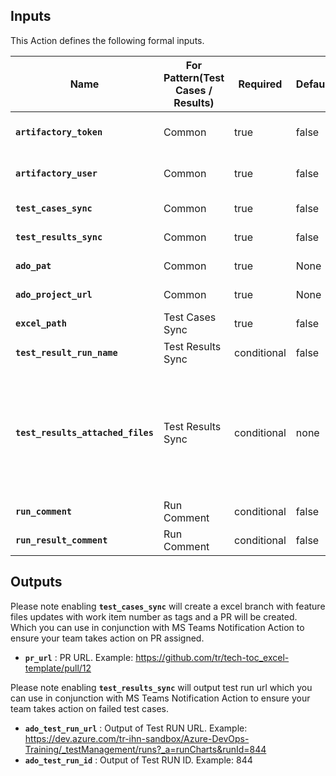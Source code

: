 ## Inputs

This Action defines the following formal inputs.

| Name | For Pattern(Test Cases / Results) | Required | Default | Description
|-|-|-|-|-|
| **`artifactory_token`**  | Common | true | false | JFROG Artifactory Token is mandatory since SpecSync license is been stored in JFrog Securely.
| **`artifactory_user`**  | Common | true | false | JFROG Artifactory User is mandatory since SpecSync license is been stored in JFrog Securely.
| **`test_cases_sync`**  | Common | true | false | True to enable Test Case Sync. False to disable.
| **`test_results_sync`**  | Common | true | false | True to enable TRX Test Results Sync. False to disable.
| **`ado_pat`**  | Common | true | None | ADO PAT Token. Example ${{ secrets.ADO_PAT }}
| **`ado_project_url`**  | Common | true | None | ADO ORG URL. example https://dev.azure.com/ORG/PROJECT
| **`excel_path`**  | Test Cases Sync | true | false | Provide path to folder where features are present.
| **`test_result_run_name`**  | Test Results Sync | conditional | false | GH-Actions-${{ github.run_id }}-${{ env.ENV }} Environment
| **`test_results_attached_files`**  | Test Results Sync | conditional | none | Semicolon separated list of file paths that should be attached to the test run additionally. (e.g. error1.png;error2.log) Wildcards are currently not supported. if you don't specify this then only test result file will be attached. This in turn you need to configure in your Selenium4, WebDriverIO or Playwright so it can output images with that name. 
| **`run_comment`**  | Run Comment | conditional | false | Could provide GitHub Pages URL where your test results are hosted.
| **`run_result_comment`**  | Run Comment | conditional | false | Could provide GitHub Pages URL where your test results are hosted.


## Outputs

Please note enabling **`test_cases_sync`** will create a excel branch with feature files updates with work item number as tags and a PR will be created. Which you can use in conjunction with MS Teams Notification Action to ensure your team takes action on PR assigned.

-  **`pr_url`** : PR URL. Example: https://github.com/tr/tech-toc_excel-template/pull/12

Please note enabling **`test_results_sync`** will output test run url which you can use in conjunction with MS Teams Notification Action to ensure your team takes action on failed test cases.

-  **`ado_test_run_url`** : Output of Test RUN URL. Example: https://dev.azure.com/tr-ihn-sandbox/Azure-DevOps-Training/_testManagement/runs?_a=runCharts&runId=844
-  **`ado_test_run_id`** : Output of Test RUN ID. Example: 844